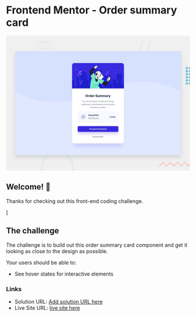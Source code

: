 # Frontend Mentor - Order summary card

![Design preview for the Order summary card coding challenge](./design/desktop-preview.jpg)

## Welcome! 👋

Thanks for checking out this front-end coding challenge.

[
## The challenge

The challenge is to build out this order summary card component and get it looking as close to the design as possible.


Your users should be able to:

- See hover states for interactive elements

### Links

- Solution URL: [Add solution URL here](https://your-solution-url.com)
- Live Site URL: [live site here](https://www.order-summary-tonyruizo.netlify.app)
